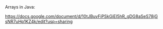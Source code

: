 Arrays in Java:

https://docs.google.com/document/d/10tJBuvFiPSkGiEl5hR_gDG8aSeS78jGsNR7uHp1KZ4k/edit?usp=sharing
